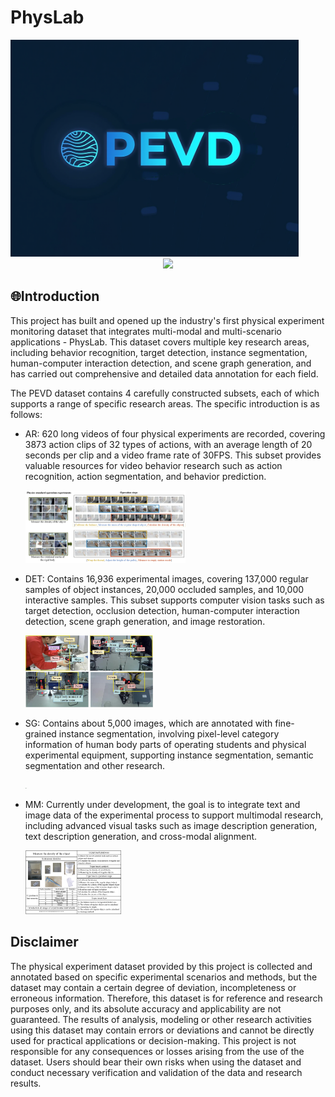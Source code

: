 

# PhysLab

<img src="img/pevd.png" alt="pevd" style="zoom: 45%;" />

<div align="center"><img src="https://img.shields.io/badge/Version-1.0--alpha-brightgreen"> </div>

## 🌐Introduction

This project has built and opened up the industry's first physical experiment monitoring dataset that integrates multi-modal and multi-scenario applications - PhysLab. This dataset covers multiple key research areas, including behavior recognition, target detection, instance segmentation, human-computer interaction detection, and scene graph generation, and has carried out comprehensive and detailed data annotation for each field.

The PEVD dataset contains 4 carefully constructed subsets, each of which supports a range of specific research areas. The specific introduction is as follows:

- AR: 620 long videos of four physical experiments are recorded, covering 3873 action clips of 32 types of actions, with an average length of 20 seconds per clip and a video frame rate of 30FPS. This subset provides valuable resources for video behavior research such as action recognition, action segmentation, and behavior prediction.

  <img src="img/Fig. 1.jpg" alt="Fig. 1" style="zoom:25%;" />

- DET: Contains 16,936 experimental images, covering 137,000 regular samples of object instances, 20,000 occluded samples, and 10,000 interactive samples. This subset supports computer vision tasks such as target detection, occlusion detection, human-computer interaction detection, scene graph generation, and image restoration.

  <img src="img/intro.jpg" alt="图4-1" style="zoom: 25%;" />

- SG: Contains about 5,000 images, which are annotated with fine-grained instance segmentation, involving pixel-level category information of human body parts of operating students and physical experimental equipment, supporting instance segmentation, semantic segmentation and other research.

  <img src="img/Fig. 3.jpg" alt="图4-1" style="zoom: 5%;" />

- MM: Currently under development, the goal is to integrate text and image data of the experimental process to support multimodal research, including advanced visual tasks such as image description generation, text description generation, and cross-modal alignment.

  <img src="img/Fig. 2.jpg" alt="Fig. 2" style="zoom:15%;" />


## Disclaimer

The physical experiment dataset provided by this project is collected and annotated based on specific experimental scenarios and methods, but the dataset may contain a certain degree of deviation, incompleteness or erroneous information. Therefore, this dataset is for reference and research purposes only, and its absolute accuracy and applicability are not guaranteed. The results of analysis, modeling or other research activities using this dataset may contain errors or deviations and cannot be directly used for practical applications or decision-making. This project is not responsible for any consequences or losses arising from the use of the dataset. Users should bear their own risks when using the dataset and conduct necessary verification and validation of the data and research results.
